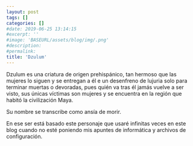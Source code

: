 ```yaml
---
layout: post
tags: []
categories: []
#date: 2019-06-25 13:14:15
#excerpt: ''
#image: 'BASEURL/assets/blog/img/.png'
#description:
#permalink:
title: 'Dzulum'
---
```


Dzulum es una criatura de origen prehispánico, tan hermoso que las mujeres lo siguen y se entregan a él e un desenfreno de lujuria solo para terminar muertas o devoradas, pues quién va tras él jamás vuelve a ser visto, sus únicas víctimas son mujeres y se encuentra en la región que habitó la civilización Maya.

Su nombre se transcribe como ansía de morir.

En ese ser está basado este personaje que usaré infinitas veces en este blog cuando no esté poniendo mis apuntes de informática y archivos de configuración.
